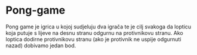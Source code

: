 # Pong-game
Pong game je igrica u kojoj sudjeluju dva igrača te je cilj svakoga da lopticu koja putuje s lijeve na desnu stranu odgurnu na protivnikovu stranu. Ako loptica dodirne protivnikovu stranu (ako je protivnik ne uspije odgurnuti nazad) dobivamo jedan bod.
